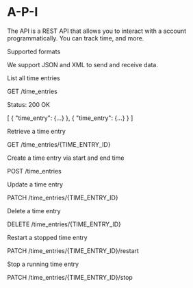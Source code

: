 # A-P-I

The API is a REST API that allows you to interact with a account programmatically. You can track time, and more.

Supported formats

We support JSON and XML to send and receive data.

List all time entries

GET /time_entries

Status: 200 OK

[
   {
      "time_entry": {...}
   },
   {
      "time_entry": {...}
   }
]


Retrieve a time entry

GET /time_entries/{TIME_ENTRY_ID}


Create a time entry via start and end time

POST /time_entries


Update a time entry

PATCH /time_entries/{TIME_ENTRY_ID}


Delete a time entry

DELETE /time_entries/{TIME_ENTRY_ID}


Restart a stopped time entry

PATCH /time_entries/{TIME_ENTRY_ID}/restart


Stop a running time entry

PATCH /time_entries/{TIME_ENTRY_ID}/stop
